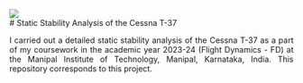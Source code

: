 <img align="center" src="https://github.com/kanakaero/Static-Stability-Cessna-T-37/assets/93387754/40b3b3af-0707-46b0-901d-29b1d53dbe8a">
<br/>
# Static Stability Analysis of the Cessna T-37

<p align="justify">
I carried out a detailed static stability analysis of the Cessna T-37 as a part of my coursework in the academic year 2023-24 (Flight Dynamics - FD) at the Manipal Institute of Technology, Manipal, Karnataka, India. This repository corresponds to this project.
<p/>
